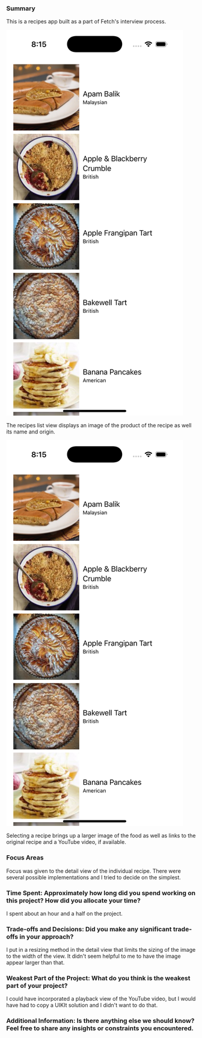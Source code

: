 ### Summary

This is a recipes app built as a part of Fetch's interview process.

![Recipes list view](image1.png)

The recipes list view displays an image of the product of the recipe as well its name and origin.

![Recipes detail view](image1.png)

Selecting a recipe brings up a larger image of the food as well as links to the original recipe and a YouTube video, if available.

### Focus Areas

Focus was given to the detail view of the individual recipe. There were several possible implementations and I tried to decide on the simplest.

### Time Spent: Approximately how long did you spend working on this project? How did you allocate your time?

I spent about an hour and a half on the project.

### Trade-offs and Decisions: Did you make any significant trade-offs in your approach?

I put in a resizing method in the detail view that limits the sizing of the image to the width of the view. It didn't seem helpful to me to have the image appear larger than that.

### Weakest Part of the Project: What do you think is the weakest part of your project?

I could have incorporated a playback view of the YouTube video, but I would have had to copy a UIKIt solution and I didn't want to do that.

### Additional Information: Is there anything else we should know? Feel free to share any insights or constraints you encountered.
